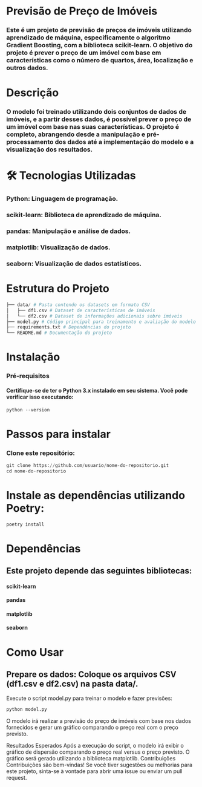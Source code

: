 # Previsão de Preço de Imóveis
### Este é um projeto de previsão de preços de imóveis utilizando aprendizado de máquina, especificamente o algoritmo Gradient Boosting, com a biblioteca scikit-learn. O objetivo do projeto é prever o preço de um imóvel com base em características como o número de quartos, área, localização e outros dados.

# Descrição
### O modelo foi treinado utilizando dois conjuntos de dados de imóveis, e a partir desses dados, é possível prever o preço de um imóvel com base nas suas características. O projeto é completo, abrangendo desde a manipulação e pré-processamento dos dados até a implementação do modelo e a visualização dos resultados.

# 🛠️ Tecnologias Utilizadas
### Python: Linguagem de programação.
### scikit-learn: Biblioteca de aprendizado de máquina.
### pandas: Manipulação e análise de dados.
### matplotlib: Visualização de dados.
### seaborn: Visualização de dados estatísticos.

# Estrutura do Projeto
```python
├── data/ # Pasta contendo os datasets em formato CSV
│   ├── df1.csv # Dataset de características de imóveis
│   └── df2.csv # Dataset de informações adicionais sobre imóveis
├── model.py # Código principal para treinamento e avaliação do modelo
├── requirements.txt # Dependências do projeto
└── README.md # Documentação do projeto
```

# Instalação
### Pré-requisitos
#### Certifique-se de ter o Python 3.x instalado em seu sistema. Você pode verificar isso executando:
```python
python --version
``` 
# Passos para instalar

### Clone este repositório:

```python
git clone https://github.com/usuario/nome-do-repositorio.git
cd nome-do-repositorio
```
# Instale as dependências utilizando Poetry:

```python
poetry install
```

# Dependências
## Este projeto depende das seguintes bibliotecas:

#### scikit-learn
#### pandas
#### matplotlib
#### seaborn

# Como Usar
## Prepare os dados: Coloque os arquivos CSV (df1.csv e df2.csv) na pasta data/.

Execute o script model.py para treinar o modelo e fazer previsões:

```python
python model.py
```

O modelo irá realizar a previsão do preço de imóveis com base nos dados fornecidos e gerar um gráfico comparando o preço real com o preço previsto.

Resultados Esperados
Após a execução do script, o modelo irá exibir o gráfico de dispersão comparando o preço real versus o preço previsto. O gráfico será gerado utilizando a biblioteca matplotlib.
Contribuições
Contribuições são bem-vindas! Se você tiver sugestões ou melhorias para este projeto, sinta-se à vontade para abrir uma issue ou enviar um pull request.
